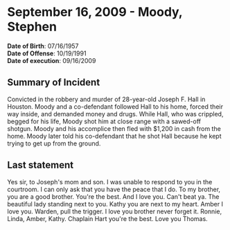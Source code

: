 # September 16, 2009 - Moody, Stephen

**Date of Birth**: 07/16/1957<br/>
**Date of Offense**: 10/19/1991<br/>
**Date of execution**: 09/16/2009<br/>

## Summary of Incident
Convicted in the robbery and murder of 28-year-old Joseph F. Hall in Houston. Moody and a co-defendant followed Hall to his home, forced their way inside, and demanded money and drugs. While Hall, who was crippled, begged for his life, Moody shot him at close range with a sawed-off shotgun. Moody and his accomplice then fled with $1,200 in cash from the home. Moody later told his co-defendant that he shot Hall because he kept trying to get up from the ground.

## Last statement
Yes sir, to Joseph's mom and son. I was unable to respond to you in the courtroom. I can only ask that you have the peace that I do. To my brother, you are a good brother. You're the best. And I love you. Can't beat ya. The beautiful lady standing next to you. Kathy you are next to my heart. Amber I love you. Warden, pull the trigger. I love you brother never forget it. Ronnie, Linda, Amber, Kathy. Chaplain Hart you're the best. Love you Thomas.